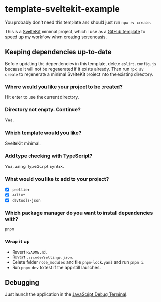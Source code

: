 # template-sveltekit-example

You probably don't need this template and should just run `npx sv create`.

This is a [SvelteKit](https://kit.svelte.dev/) minimal project, which I use as a
[GitHub template](https://docs.github.com/en/repositories/creating-and-managing-repositories/creating-a-repository-from-a-template)
to speed up my workflow when creating screencasts.

## Keeping dependencies up-to-date

Before updating the dependencies in this template, delete `eslint.config.js` because it will not be
regenerated if it exists already. Then run `npx sv create` to regenerate a minimal SvelteKit project
into the existing directory.

### Where would you like your project to be created?

Hit enter to use the current directory.

### Directory not empty. Continue?

Yes.

### Which template would you like?

SvelteKit minimal.

### Add type checking with TypeScript?

Yes, using TypeScript syntax.

### What would you like to add to your project?

- [x] `prettier`
- [x] `eslint`
- [x] `devtools-json`

### Which package manager do you want to install dependencies with?

`pnpm`

### Wrap it up

- Revert `README.md`.
- Revert `.vscode/settings.json`.
- Delete folder `node_modules` and file `pnpm-lock.yaml` and run `pnpm i`.
- Run `pnpm dev` to test if the app still launches.

## Debugging

Just launch the application in the
[JavaScript Debug Terminal](https://code.visualstudio.com/docs/editor/debugging#_launch-javascript-debug-terminal).
